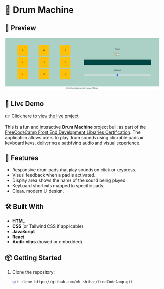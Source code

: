 # 🥁 Drum Machine

## 📸 Preview

![Drum Machine Screenshot](drum-machine.png) <!-- Replace with actual screenshot if available -->

## 🔗 Live Demo

👉 [Click here to view the live project](https://codepen.io/Mahmudul-Hasan-Shihan/full/PwwOMOx) <!-- Replace with your actual link -->

This is a fun and interactive **Drum Machine** project built as part of the [FreeCodeCamp Front End Development Libraries Certification](https://www.freecodecamp.org/learn). The application allows users to play drum sounds using clickable pads or keyboard keys, delivering a satisfying audio and visual experience.

## 🚀 Features

- Responsive drum pads that play sounds on click or keypress.
- Visual feedback when a pad is activated.
- Display area shows the name of the sound being played.
- Keyboard shortcuts mapped to specific pads.
- Clean, modern UI design.

## 🛠️ Built With

- **HTML**
- **CSS** (or Tailwind CSS if applicable)
- **JavaScript**
- **React**
- **Audio clips** (hosted or embedded)

## 📦 Getting Started

1. Clone the repository:
   ```bash
   git clone https://github.com/mh-shihan/freeCodeCamp.git
   ```
